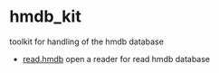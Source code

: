 # hmdb_kit

toolkit for handling of the hmdb database

+ [read.hmdb](hmdb_kit/read.hmdb.1) open a reader for read hmdb database
